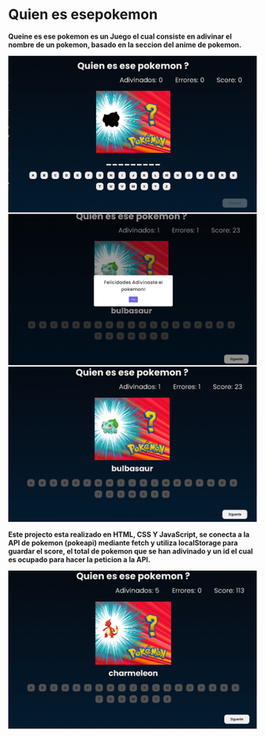 # Quien es esepokemon

**Queine es ese pokemon es un Juego el cual consiste en adivinar el nombre de un pokemon, basado en la seccion del anime de pokemon.**

![image](/screenShot/img-1.png)
![image](/screenShot/img-2.png)
![image](/screenShot/img-3.png)

**Este projecto esta realizado en HTML, CSS Y JavaScript, se conecta a la API de pokemon (pokeapi) mediante fetch y utiliza localStorage para guardar el score, el total de pokemon que se han adivinado y un id el cual es ocupado para hacer la peticion a la API.**

![image](/screenShot/img-4.png)
